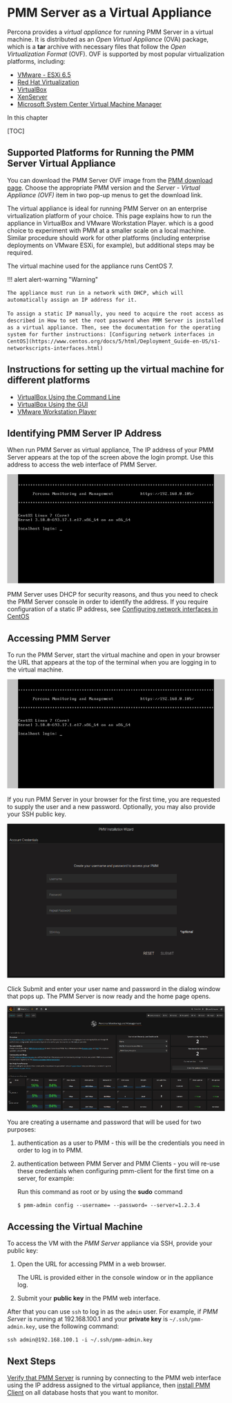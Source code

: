 # PMM Server as a Virtual Appliance

Percona provides a *virtual appliance* for running PMM Server in a virtual machine.  It is distributed as an *Open Virtual Appliance* (OVA) package, which is a **tar** archive with necessary files that follow the *Open Virtualization Format* (OVF).  OVF is supported by most popular virtualization platforms, including:

* [VMware - ESXi 6.5](https://www.vmware.com/products/esxi-and-esx.html)
* [Red Hat Virtualization](https://www.redhat.com/en/technologies/virtualization)
* [VirtualBox](https://www.virtualbox.org/)
* [XenServer](https://www.xenserver.org/)
* [Microsoft System Center Virtual Machine Manager](https://www.microsoft.com/en-us/cloud-platform/system-center)

In this chapter

[TOC]

## Supported Platforms for Running the PMM Server Virtual Appliance

You can download the PMM Server OVF image from the [PMM download page](https://www.percona.com/downloads/pmm/). Choose the appropriate PMM version and the *Server - Virtual Appliance (OVF)* item in two pop-up menus to get the download link.

The virtual appliance is ideal for running PMM Server on an enterprise virtualization platform of your choice. This page explains how to run the appliance in VirtualBox and VMware Workstation Player. which is a good choice to experiment with PMM at a smaller scale on a local machine.  Similar procedure should work for other platforms (including enterprise deployments on VMware ESXi, for example), but additional steps may be required.

The virtual machine used for the appliance runs CentOS 7.

!!! alert alert-warning "Warning"

    The appliance must run in a network with DHCP, which will automatically assign an IP address for it.

    To assign a static IP manually, you need to acquire the root access as described in How to set the root password when PMM Server is installed as a virtual appliance. Then, see the documentation for the operating system for further instructions: [Configuring network interfaces in CentOS](https://www.centos.org/docs/5/html/Deployment_Guide-en-US/s1-networkscripts-interfaces.html)

## Instructions for setting up the virtual machine for different platforms

* [VirtualBox Using the Command Line](ova.virtualbox.cli.md)
* [VirtualBox Using the GUI](ova.virtualbox.gui.md)
* [VMware Workstation Player](ova.vmware-workstation-player.md)

## Identifying PMM Server IP Address

When run PMM Server as virtual appliance, The IP address of your PMM Server appears at the top of the screen above the login prompt. Use this address to access the web interface of PMM Server.

![](../../_images/command-line.login.1.png)

PMM Server uses DHCP for security reasons, and thus you need to check the PMM Server console in order to identify the address.  If you require configuration of a static IP address, see
[Configuring network interfaces in CentOS](https://www.centos.org/docs/5/html/Deployment_Guide-en-US/s1-networkscripts-interfaces.html)

## Accessing PMM Server

To run the PMM Server, start the virtual machine and open in your browser the URL that appears at the top of the terminal when you are logging in to the virtual machine.

![](../../_images/command-line.login.1.png)

If you run PMM Server in your browser for the first time, you are requested to supply the user and a new password. Optionally, you may also provide your SSH public key.

![](../../_images/pmm.server.password-change.png)

Click Submit and enter your user name and password in the dialog window that pops up. The PMM Server is now ready and the home page opens.

![](../../_images/pmm.home-page.png)

You are creating a username and password that will be used for two purposes:

1. authentication as a user to PMM - this will be the credentials you need in order to log in to PMM.

2. authentication between PMM Server and PMM Clients - you will re-use these credentials when configuring pmm-client for the first time on a server, for example:

    Run this command as root or by using the **sudo** command

    ```
    $ pmm-admin config --username= --password= --server=1.2.3.4
    ```

## Accessing the Virtual Machine

To access the VM with the *PMM Server* appliance via SSH, provide your public key:

1. Open the URL for accessing PMM in a web browser.

    The URL is provided either in the console window or in the appliance log.

2. Submit your **public key** in the PMM web interface.

After that you can use `ssh` to log in as the `admin` user. For example, if *PMM Server* is running at 192.168.100.1 and your **private key** is `~/.ssh/pmm-admin.key`, use the following command:

```
ssh admin@192.168.100.1 -i ~/.ssh/pmm-admin.key
```

## Next Steps

[Verify that PMM Server](../index.md#verifying-pmm-server) is running by connecting to the PMM web interface using the IP address assigned to the virtual appliance, then [install PMM Client](../index.md#installing-clients) on all database hosts that you want to monitor.
